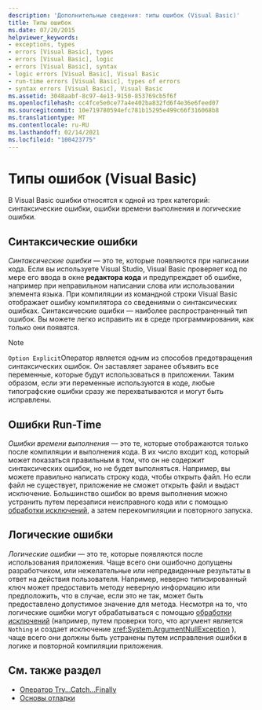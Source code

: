 ```yaml
---
description: 'Дополнительные сведения: типы ошибок (Visual Basic)'
title: Типы ошибок
ms.date: 07/20/2015
helpviewer_keywords:
- exceptions, types
- errors [Visual Basic], types
- errors [Visual Basic], logic
- errors [Visual Basic], syntax
- logic errors [Visual Basic], Visual Basic
- run-time errors [Visual Basic], types of errors
- syntax errors [Visual Basic], Visual Basic
ms.assetid: 3048aabf-8c97-4e13-9150-853769cb5f6f
ms.openlocfilehash: cc4fce5e0ce77a4e402ba832fd6f4e36e6feed07
ms.sourcegitcommit: 10e719780594efc781b15295e499c66f316068b8
ms.translationtype: MT
ms.contentlocale: ru-RU
ms.lasthandoff: 02/14/2021
ms.locfileid: "100423775"
---
```

# <a name="error-types-visual-basic"></a>Типы ошибок (Visual Basic)

В Visual Basic ошибки относятся к одной из трех категорий: синтаксические ошибки, ошибки времени выполнения и логические ошибки.

## <a name="syntax-errors"></a>Синтаксические ошибки

 *Синтаксические ошибки* — это те, которые появляются при написании кода. Если вы используете Visual Studio, Visual Basic проверяет код по мере его ввода в окне **редактора кода** и предупреждает об ошибке, например при неправильном написании слова или использовании элемента языка. При компиляции из командной строки Visual Basic отображает ошибку компилятора со сведениями о синтаксических ошибках. Синтаксические ошибки — наиболее распространенный тип ошибок. Вы можете легко исправить их в среде программирования, как только они появятся.

> [!NOTE]
> `Option Explicit`Оператор является одним из способов предотвращения синтаксических ошибок. Он заставляет заранее объявить все переменные, которые будут использоваться в приложении. Таким образом, если эти переменные используются в коде, любые типографские ошибки сразу же перехватываются и могут быть исправлены.

## <a name="run-time-errors"></a>Ошибки Run-Time

 *Ошибки времени выполнения* — это те, которые отображаются только после компиляции и выполнения кода. В их число входит код, который может показаться правильным в том, что он не содержит синтаксических ошибок, но не будет выполняться. Например, вы можете правильно написать строку кода, чтобы открыть файл. Но если файл не существует, приложение не сможет открыть файл и выдаст исключение. Большинство ошибок во время выполнения можно устранить путем перезаписи неисправного кода или с помощью [обработки исключений](../../language-reference/statements/try-catch-finally-statement.md), а затем перекомпиляции и повторного запуска.
  
## <a name="logic-errors"></a>Логические ошибки

 *Логические ошибки* — это те, которые появляются после использования приложения. Чаще всего они ошибочно допущены разработчиком, или нежелательные или непредвиденные результаты в ответ на действия пользователя. Например, неверно типизированный ключ может предоставить методу неверную информацию или предположить, что в случае, если это не так, может быть предоставлено допустимое значение для метода. Несмотря на то, что логические ошибки могут обрабатываться с помощью [обработки исключений](../../language-reference/statements/try-catch-finally-statement.md) (например, путем проверки того, что аргумент является `Nothing` и создает исключение <xref:System.ArgumentNullException> ), чаще всего они должны быть устранены путем исправления ошибки в логике и повторной компиляции приложения.

## <a name="see-also"></a>См. также раздел

- [Оператор Try...Catch...Finally](../../language-reference/statements/try-catch-finally-statement.md)
- [Основы отладки](/visualstudio/debugger/debugger-feature-tour)
